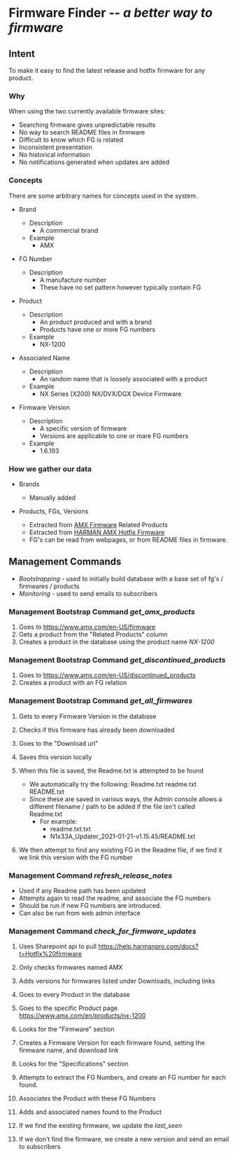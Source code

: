 # Firmware Finder -- _a_ _better_ _way_ _to_ _firmware_

## Intent
To make it easy to find the latest release and hotfix firmware for any product.

### Why
When using the two currently available firmware sites:
* Searching firmware gives unpredictable results
* No way to search README files in firmware
* Difficult to know which FG is related 
* Inconsistent presentation
* No historical information
* No notifications generated when updates are added


### Concepts

There are some arbitrary names for concepts used in the system.


* Brand
    * Description
        * A commercial brand
    * Example
        * AMX

* FG Number
    * Description
        * A manufacture number 
        * These have no set pattern however typically contain FG

* Product
    * Description
        * An product produced and with a brand
        * Products have one or more FG numbers
    * Example
        * NX-1200

* Associated Name 
    * Description
        * An random name that is loosely associated with a product 
    * Example
        * NX Series (X200) NX/DVX/DGX Device Firmware
        
* Firmware Version 
    * Description
        * A specific version of firmware
        * Versions are applicable to one or mare FG numbers
    * Example
        * 1.6.193

### How we gather our data

* Brands
    * Manually added 

* Products, FGs, Versions

    * Extracted from [AMX Firmware](https://www.amx.com/en/firmware) Related Products 
    * Extracted from [HARMAN AMX Hotfix Firmware](https://help.harmanpro.com/docs?t=Hotfix%20firmware)
    * FG's can be read from webpages, or from README files in firmware.



## Management Commands
 * _Bootstrapping_ - used to initially build database with a base set of fg's / firmwares / products
 * _Monitoring_ - used to send emails to subscribers 

### Management Bootstrap Command _get_amx_products_

1. Goes to https://www.amx.com/en-US/firmware 
2. Gets a product from the "Related Products" column
3. Creates a product in the database using the product name _NX-1200_

### Management Bootstrap Command _get_discontinued_products_

1. Goes to https://www.amx.com/en-US/discontinued_products
2. Creates a product with an FG relation

### Management Bootstrap Command _get_all_firmwares_
    
1. Gets to every Firmware Version in the database
2. Checks if this firmware has already been downloaded 
3. Goes to the "Download url"
4. Saves this version locally
5. When this file is saved, the Readme.txt is attempted to be found
    
    * We automatically try the following: Readme.txt readme.txt README.txt 
    * Since these are saved in various ways, the Admin console allows a different filename / path to be added if the file isn't called Readme.txt
        * For example:
            * readme.txt.txt
            * N1x33A_Updater_2021-01-21-v1.15.45/README.txt

6. We then attempt to find any existing FG in the Readme file, if we find it we link this version with the FG number

### Management Command _refresh_release_notes_

* Used if any Readme path has been updated 
* Attempts again to read the readme, and associate the FG numbers
* Should be run if new FG numbers are introduced. 
* Can also be run from web admin interface


### Management Command _check_for_firmware_updates_


1. Uses Sharepoint api to pull https://help.harmanpro.com/docs?t=Hotfix%20firmware
2. Only checks firmwares named AMX
3. Adds versions for firmwares listed under Downloads, including links

4. Goes to every Product in the database
5. Goes to the specific Product page https://www.amx.com/en/products/nx-1200
6. Looks for the "Firmware" section
7. Creates a Firmware Version for each firmware found, setting the firmware name, and download link
8. Looks for the "Specifications" section
9. Attempts to extract the FG Numbers, and create an FG number for each found.
10. Associates the Product with these FG Numbers
11. Adds and associated names found to the Product

12. If we find the existing firmware, we update the _last_seen_ 
13. If we don't find the firmware, we create a new version and send an email to subscribers







